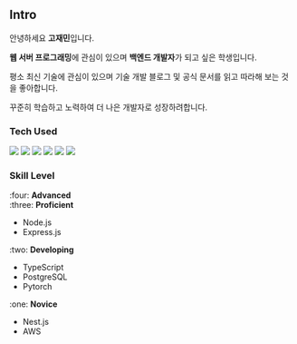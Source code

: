 ## Intro


안녕하세요 **고재민**입니다.

**웹 서버 프로그래밍**에 관심이 있으며 **백엔드 개발자**가 되고 싶은 학생입니다.

평소 최신 기술에 관심이 있으며 기술 개발 블로그 및 공식 문서를 읽고 따라해 보는 것을 좋아합니다.

꾸준히 학습하고 노력하여 더 나은 개발자로 성장하려합니다.


### Tech Used
<div>
<img src="https://img.shields.io/badge/Node.js-339933?style=flat&logo=Node.js&logoColor=ffffff"/>
<img src="https://img.shields.io/badge/TypeScript-3178C6?style=flat&logo=typescript&logoColor=ffffff"/>
<img src="https://img.shields.io/badge/Express-ffffff?style=flat&logo=express&logoColor=000000"/>
<img src="https://img.shields.io/badge/Nest-E0234E?style=flat&logo=nestjs&logoColor=ffffff"/>
<img src="https://img.shields.io/badge/PyTorch-EE4C2C?style=flat&logo=PyTorch&logoColor=ffffff"/>
<img src="https://img.shields.io/badge/PostgreSQL-%23316192?style=flat&logo=postgresql&logoColor=ffffff">
<img scr="https://img.shields.io/badge/Amazon%20AWS-232F3E?style=flat&logo=Amazon%20AWS&logoColor=ffffff">
</div>

### Skill Level
<div>
<div title = "4 Advanced - 관련 지식과 경험에 전문적이며 다른 사람을 리드하고 교육할 수 있는 정도의 수준입니다.">
  :four: <b>Advanced</b>
</div>
</div>

<div>
<div title = "3 Proficient - 관련 지식과 경험이 풍부하여 능숙하게 업무 수행이 가능한 수준입니다.">
  :three: <b>Proficient</b>
</div>
<ul>
<li>Node.js</li>
<li>Express.js</li>
</ul>
</div>

<div>
<div title = "2 Developing - 능숙하진 않지만 기본적인 업무 수행 가능한 수준입니다.">
  :two: <b>Developing</b>
</div>
<ul>
<li>TypeScript</li>
<li>PostgreSQL</li>
<li>Pytorch</li>
</ul>
</div>

<div>
<div title = "1 Novice - 해당 능력/지식이 무엇인지 알고는 있지만, 관련 업무 수행 경험이 충분치 않고 도움이 필요한 수준입니다.">
  :one: <b>Novice</b>
</div>
<ul>
<li>Nest.js</li>
<li>AWS</li>
</ul>
</div>